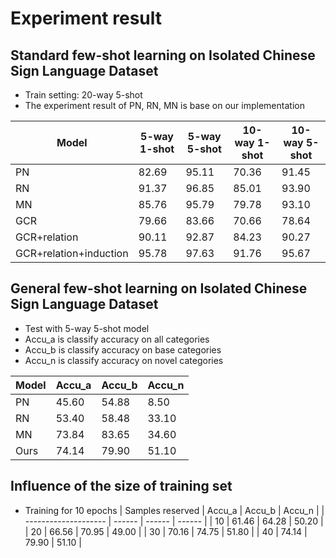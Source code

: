 # Experiment result
## Standard few-shot learning on Isolated Chinese Sign Language Dataset
- Train setting: 20-way 5-shot
- The experiment result of PN, RN, MN is base on our implementation

| Model                       | 5-way 1-shot | 5-way 5-shot | 10-way 1-shot | 10-way 5-shot |
| --------------------------- | ------------ | ------------ | ------------- | ------------- |
| PN                          |    82.69     |    95.11     |    70.36      |    91.45      |
| RN                          |    91.37     |    96.85     |    85.01      |    93.90      |
| MN                          |    85.76     |    95.79     |    79.78      |    93.10      |
| GCR                         |    79.66     |    83.66     |    70.66      |    78.64      |
| GCR+relation                |    90.11     |    92.87     |    84.23      |    90.27      |
| GCR+relation+induction      |    95.78     |    97.63     |    91.76      |    95.67      |
## General few-shot learning on Isolated Chinese Sign Language Dataset
- Test with 5-way 5-shot model
- Accu_a is classify accuracy on all categories
- Accu_b is classify accuracy on base categories
- Accu_n is classify accuracy on novel categories

| Model       | Accu_a | Accu_b | Accu_n |
| ----------- | ------ | ------ | ------ |
| PN          | 45.60  | 54.88  |  8.50  |
| RN          | 53.40  | 58.48  | 33.10  |
| MN          | 73.84  | 83.65  | 34.60  |
| Ours        | 74.14  | 79.90  | 51.10  |
## Influence of the size of training set
- Training for 10 epochs
| Samples reserved     | Accu_a | Accu_b | Accu_n |
| -------------------- | ------ | ------ | ------ |
| 10                   | 61.46  | 64.28  | 50.20  |
| 20                   | 66.56  | 70.95  | 49.00  |
| 30                   | 70.16  | 74.75  | 51.80  |
| 40                   | 74.14  | 79.90  | 51.10  |
